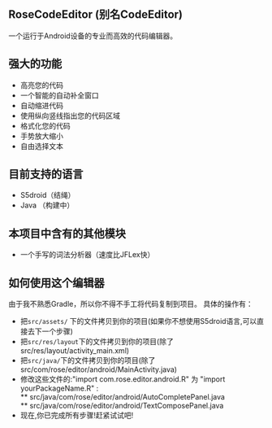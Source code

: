 ## RoseCodeEditor (别名CodeEditor)   
一个运行于Android设备的专业而高效的代码编辑器。    
## 强大的功能   
* 高亮您的代码
* 一个智能的自动补全窗口
* 自动缩进代码
* 使用纵向竖线指出您的代码区域
* 格式化您的代码
* 手势放大缩小
* 自由选择文本
## 目前支持的语言   
* S5droid（结绳）
* Java （构建中）
## 本项目中含有的其他模块   
* 一个手写的词法分析器（速度比JFLex快）
## 如何使用这个编辑器
由于我不熟悉Gradle，所以你不得不手工将代码复制到项目。
具体的操作有：
* 把` src/assets/ ` 下的文件拷贝到你的项目(如果你不想使用S5droid语言,可以直接去下一个步骤)
* 把` src/res/layout `下的文件拷贝到你的项目(除了src/res/layout/activity_main.xml)
* 把` src/java/ `下的文件拷贝到你的项目(除了src/com/rose/editor/android/MainActivity.java)   
* 修改这些文件的:"import com.rose.editor.android.R" 为 "import yourPackageName.R" :   
** src/java/com/rose/editor/android/AutoCompletePanel.java   
** src/java/com/rose/editor/android/TextComposePanel.java   
* 现在,你已完成所有步骤!赶紧试试吧!
